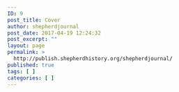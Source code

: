```yaml
---
ID: 9
post_title: Cover
author: shepherdjournal
post_date: 2017-04-19 12:24:32
post_excerpt: ""
layout: page
permalink: >
  http://publish.shepherdhistory.org/shepherdjournal/
published: true
tags: [ ]
categories: [ ]
---
```

<!-- Here be dragons. -->